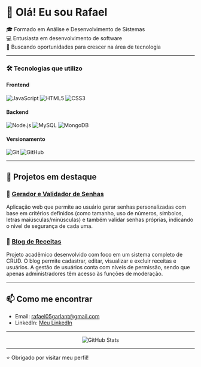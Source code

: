 # 👋 Olá! Eu sou Rafael

🎓 Formado em Análise e Desenvolvimento de Sistemas  
💻 Entusiasta em desenvolvimento de software  
🚀 Buscando oportunidades para crescer na área de tecnologia  

---

### 🛠️ Tecnologias que utilizo

#### Frontend  
![JavaScript](https://img.shields.io/badge/JavaScript-F7DF1E?style=for-the-badge&logo=javascript&logoColor=black) ![HTML5](https://img.shields.io/badge/HTML5-E34F26?style=for-the-badge&logo=html5&logoColor=white) ![CSS3](https://img.shields.io/badge/CSS3-1572B6?style=for-the-badge&logo=css3&logoColor=white)

#### Backend  
![Node.js](https://img.shields.io/badge/Node.js-339933?style=for-the-badge&logo=nodedotjs&logoColor=white) ![MySQL](https://img.shields.io/badge/MySQL-4479A1?style=for-the-badge&logo=mysql&logoColor=white) ![MongoDB](https://img.shields.io/badge/MongoDB-47A248?style=for-the-badge&logo=mongodb&logoColor=white)

#### Versionamento  
![Git](https://img.shields.io/badge/Git-F05032?style=for-the-badge&logo=git&logoColor=white) ![GitHub](https://img.shields.io/badge/GitHub-100000?style=for-the-badge&logo=github&logoColor=white)

---

## 💼 Projetos em destaque

### 🔹 [Gerador e Validador de Senhas](https://rafael-garlant.github.io/Generate-Verify_Password/)  
Aplicação web que permite ao usuário gerar senhas personalizadas com base em critérios definidos (como tamanho, uso de números, símbolos, letras maiúsculas/minúsculas) e também validar senhas próprias, indicando o nível de segurança de cada uma.

### 🔹 [Blog de Receitas](https://github.com/Rafael-Garlant/Project-Blog-UMC/tree/develop)  
Projeto acadêmico desenvolvido com foco em um sistema completo de CRUD. O blog permite cadastrar, editar, visualizar e excluir receitas e usuários. A gestão de usuários conta com níveis de permissão, sendo que apenas administradores têm acesso às funções de moderação.

---

## 📫 Como me encontrar

* Email: [rafael05garlant@gmail.com](mailto:rafael05garlant@gmail.com)  
* LinkedIn: [Meu LinkedIn](https://www.linkedin.com/in/rafael-garlant)

---

<div align="center">
  <img src="https://github-readme-stats.vercel.app/api?username=Rafael-Garlant&show_icons=true&theme=radical" alt="GitHub Stats" />
</div>

---

⭐ Obrigado por visitar meu perfil!
